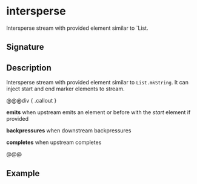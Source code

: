 # intersperse

Intersperse stream with provided element similar to `List.

## Signature

## Description

Intersperse stream with provided element similar to `List.mkString`. It can inject start and end marker elements to stream.


@@@div { .callout }

**emits** when upstream emits an element or before with the *start* element if provided

**backpressures** when downstream backpressures

**completes** when upstream completes

@@@

## Example

